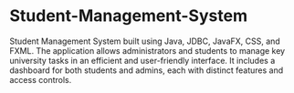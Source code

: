# Student-Management-System
 Student Management System built using Java, JDBC, JavaFX, CSS, and FXML. The application allows administrators and students to manage key university tasks in an efficient and user-friendly interface. It includes a dashboard for both students and admins, each with distinct features and access controls.

